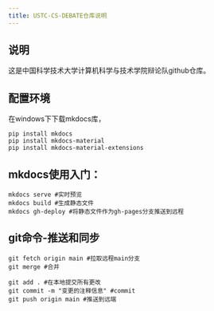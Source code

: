 ```yaml
---
title: USTC-CS-DEBATE仓库说明
---
```

## 说明
这是中国科学技术大学计算机科学与技术学院辩论队github仓库。

## 配置环境
在windows下下载mkdocs库，
```shell
pip install mkdocs
pip install mkdocs-material
pip install mkdocs-material-extensions
```
## mkdocs使用入门：
```shell
mkdocs serve #实时预览
mkdocs build #生成静态文件
mkdocs gh-deploy #将静态文件作为gh-pages分支推送到远程
```
## git命令-推送和同步
```shell
git fetch origin main #拉取远程main分支
git merge #合并
```
```shell
git add . #在本地提交所有更改
git commit -m "变更的注释信息" #commit
git push origin main #推送到远端
```